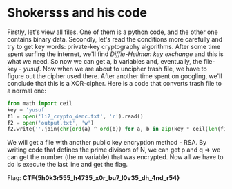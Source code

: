 # Shokersss and his code
Firstly, let's view all files. One of them is a python code, and the other one contains binary data. Secondly, let's read the conditions more carefully and try to get key words: private-key cryptography algorithms. After some time spent surfing the internet, we'll find *Diffie-Hellman key exchange* and this is what we need. So now we can get a, b variables and, eventually, the file-key - _yusuf_.
Now when we are about to uncipher trash file, we have to figure out the cipher used there. After another time spent on googling, we'll conclude that this is a XOR-cipher. Here is a code that converts trash file to a normal one:

```python 
from math import ceil
key = 'yusuf'
f1 = open('li2_crypto_4enc.txt', 'r').read()
f2 = open('output.txt', 'w')
f2.write(''.join(chr(ord(a) ^ ord(b)) for a, b in zip(key * ceil(len(f1) / len(key)), f1))) 
```

We will get a file with another public key encryption method - RSA. By writing code that defines the prime divisors of N, we can get p and q => we can get the number (the m variable) that was encrypted. Now all we have to do is execute the last line and get the flag.

Flag: **CTF{5h0k3r555_h4735_x0r_bu7_l0v35_dh_4nd_r54}**
